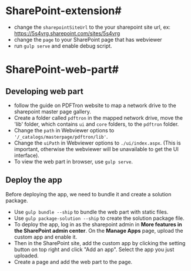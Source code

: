 # SharePoint-extension#
- change the `sharepointSiteUrl` to the your sharepoint site url, ex: https://5s4vrg.sharepoint.com/sites/5s4vrg
- change the `page` to your SharePoint page that has webviewer
- run `gulp serve` and enable debug script.


# SharePoint-web-part#
## Developing web part
- follow the guide on PDFTron website to map a network drive to the sharepoint master page gallery.
- Create a folder called `pdftron` in the mapped network drive, move the 'lib' folder, which contains `ui` and `core` folders, to the `pdftron` folder.
- Change the `path` in Webviewer options to `'/_catalogs/masterpage/pdftron/lib'`.
- Change the `uiPath` in Webviewer options to `./ui/index.aspx`. (This is important, otherwise the webviewer will be unavailable to get the UI interface).
- To view the web part in browser, use `gulp serve`.

## Deploy the app
Before deploying the app, we need to bundle it and create a solution package.
- Use `gulp bundle --ship` to bundle the web part with static files.
- Use `gulp package-solution --ship` to create the solution package file.
- To deploy the app, log in as the sharepoint admin in __More features in the SharePoint admin center__. On the __Manage Apps__ page, upload the custom app and enable it.
- Then in the SharePoint site, add the custom app by clicking the setting button on top right and click "Add an app". Select the app you just uploaded.
- Create a page and add the web part to the page.